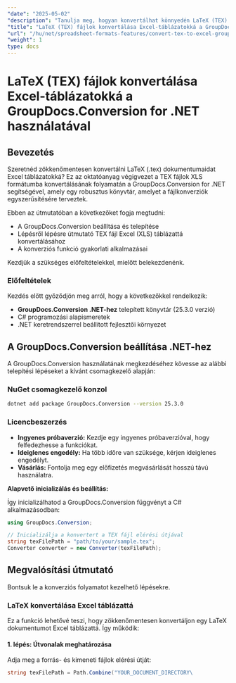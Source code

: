 ```yaml
---
"date": "2025-05-02"
"description": "Tanulja meg, hogyan konvertálhat könnyedén LaTeX (TEX) fájlokat Excel-táblázatokká a GroupDocs.Conversion for .NET segítségével. Kövesse fejlesztőknek szóló, lépésről lépésre szóló útmutatónkat."
"title": "LaTeX (TEX) fájlok konvertálása Excel-táblázatokká a GroupDocs.Conversion for .NET használatával"
"url": "/hu/net/spreadsheet-formats-features/convert-tex-to-excel-groupdocs-conversion-net/"
"weight": 1
type: docs
---
```

# LaTeX (TEX) fájlok konvertálása Excel-táblázatokká a GroupDocs.Conversion for .NET használatával

## Bevezetés

Szeretnéd zökkenőmentesen konvertálni LaTeX (.tex) dokumentumaidat Excel táblázatokká? Ez az oktatóanyag végigvezet a TEX fájlok XLS formátumba konvertálásának folyamatán a GroupDocs.Conversion for .NET segítségével, amely egy robusztus könyvtár, amelyet a fájlkonverziók egyszerűsítésére terveztek.

Ebben az útmutatóban a következőket fogja megtudni:
- A GroupDocs.Conversion beállítása és telepítése
- Lépésről lépésre útmutató TEX fájl Excel (XLS) táblázattá konvertálásához
- A konverziós funkció gyakorlati alkalmazásai

Kezdjük a szükséges előfeltételekkel, mielőtt belekezdenénk.

### Előfeltételek

Kezdés előtt győződjön meg arról, hogy a következőkkel rendelkezik:

- **GroupDocs.Conversion .NET-hez** telepített könyvtár (25.3.0 verzió)
- C# programozási alapismeretek
- .NET keretrendszerrel beállított fejlesztői környezet

## A GroupDocs.Conversion beállítása .NET-hez

A GroupDocs.Conversion használatának megkezdéséhez kövesse az alábbi telepítési lépéseket a kívánt csomagkezelő alapján:

### NuGet csomagkezelő konzol

```bash
dotnet add package GroupDocs.Conversion --version 25.3.0
```

### Licencbeszerzés

- **Ingyenes próbaverzió:** Kezdje egy ingyenes próbaverzióval, hogy felfedezhesse a funkciókat.
- **Ideiglenes engedély:** Ha több időre van szüksége, kérjen ideiglenes engedélyt.
- **Vásárlás:** Fontolja meg egy előfizetés megvásárlását hosszú távú használatra.

**Alapvető inicializálás és beállítás:**

Így inicializálhatod a GroupDocs.Conversion függvényt a C# alkalmazásodban:

```csharp
using GroupDocs.Conversion;

// Inicializálja a konvertert a TEX fájl elérési útjával
string texFilePath = "path/to/your/sample.tex";
Converter converter = new Converter(texFilePath);
```

## Megvalósítási útmutató

Bontsuk le a konverziós folyamatot kezelhető lépésekre.

### LaTeX konvertálása Excel táblázattá

Ez a funkció lehetővé teszi, hogy zökkenőmentesen konvertáljon egy LaTeX dokumentumot Excel táblázattá. Így működik:

#### 1. lépés: Útvonalak meghatározása

Adja meg a forrás- és kimeneti fájlok elérési útját:

```csharp
string texFilePath = Path.Combine("YOUR_DOCUMENT_DIRECTORY\